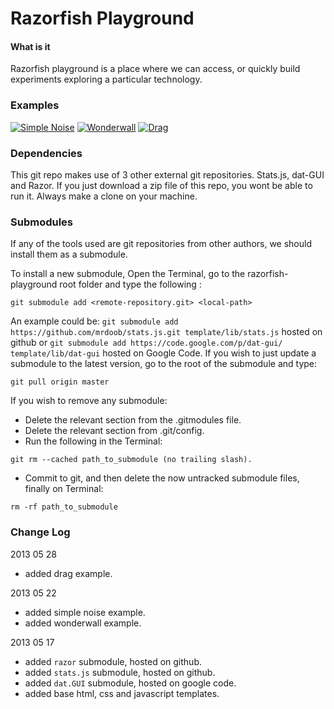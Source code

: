 Razorfish Playground
========

#### What is it ####

Razorfish playground is a place where we can access, or quickly build experiments exploring a particular technology.


### Examples ###
[![Simple Noise](http://andrevenancio.github.com/razorfish-playground/noise/preview.png)](http://andrevenancio.github.com/razorfish-playground/noise/simplenoise.html)
[![Wonderwall](http://andrevenancio.github.com/razorfish-playground/wonderwall/preview.png)](http://andrevenancio.github.com/razorfish-playground/wonderwall/wonderwall.html)
[![Drag](http://andrevenancio.github.com/razorfish-playground/drag/preview.png)](http://andrevenancio.github.com/razorfish-playground/drag/dragging.html)


### Dependencies ###

This git repo makes use of 3 other external git repositories. Stats.js, dat-GUI and Razor. If you just download a zip file of this repo, you wont be able to run it. Always make a clone on your machine.


### Submodules ###

If any of the tools used are git repositories from other authors, we should install them as a submodule.

To install a new submodule, Open the Terminal, go to the razorfish-playground root folder and type the following :
```
git submodule add <remote-repository.git> <local-path>
```
An example could be: `git submodule add https://github.com/mrdoob/stats.js.git template/lib/stats.js` hosted on github or `git submodule add https://code.google.com/p/dat-gui/  template/lib/dat-gui` hosted on Google Code.
If you wish to just update a submodule to the latest version, go to the root of the submodule and type:
```
git pull origin master
```
If you wish to remove any submodule:
* Delete the relevant section from the .gitmodules file.
* Delete the relevant section from .git/config.
* Run the following in the Terminal:

```
git rm --cached path_to_submodule (no trailing slash).
```
* Commit to git, and then delete the now untracked submodule files, finally on Terminal:
```
rm -rf path_to_submodule
```


### Change Log ###

2013 05 28
* added drag example.

2013 05 22
* added simple noise example.
* added wonderwall example.

2013 05 17
* added `razor` submodule, hosted on github.
* added `stats.js` submodule, hosted on github.
* added `dat.GUI` submodule, hosted on google code.
* added base html, css and javascript templates.

